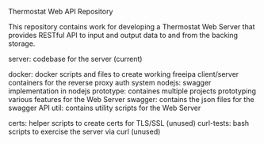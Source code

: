 Thermostat Web API Repository

This repository contains work for developing a Thermostat Web Server that provides RESTful API to input and output data to and from the backing storage.

server: codebase for the server (current)

docker: docker scripts and files to create working freeipa client/server containers for the reverse proxy auth system
nodejs: swagger implementation in nodejs
prototype: containes multiple projects prototyping various features for the Web Server
swagger: contains the json files for the swagger API
util: contains utility scripts for the Web Server

certs: helper scripts to create certs for TLS/SSL (unused)
curl-tests: bash scripts to exercise the server via curl (unused)
